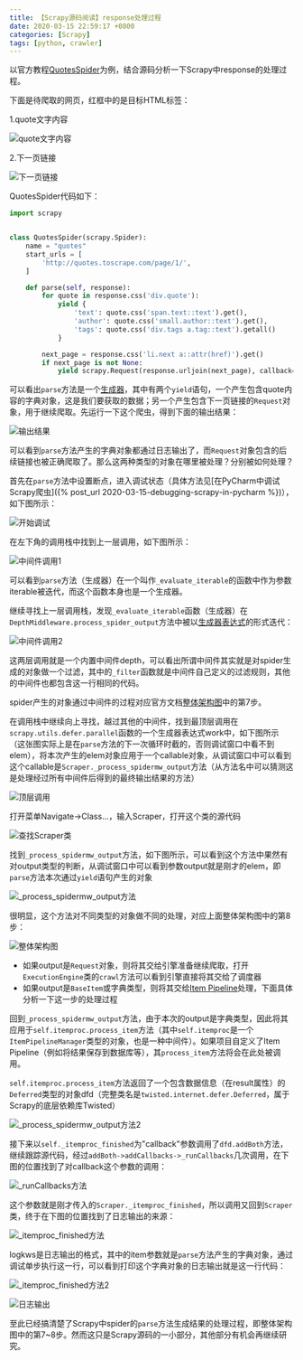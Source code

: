 ```yaml
---
title: 【Scrapy源码阅读】response处理过程
date: 2020-03-15 22:59:17 +0800
categories: [Scrapy]
tags: [python, crawler]
---
```

以官方教程[QuotesSpider](https://docs.scrapy.org/en/latest/intro/tutorial.html)为例，结合源码分析一下Scrapy中response的处理过程。

下面是待爬取的网页，红框中的是目标HTML标签：

1.quote文字内容

![quote文字内容](/assets/images/scrapy-source-code-response-processing/quote文字内容.png)

2.下一页链接

![下一页链接](/assets/images/scrapy-source-code-response-processing/下一页链接.png)

QuotesSpider代码如下：

```python
import scrapy


class QuotesSpider(scrapy.Spider):
    name = "quotes"
    start_urls = [
        'http://quotes.toscrape.com/page/1/',
    ]

    def parse(self, response):
        for quote in response.css('div.quote'):
            yield {
                'text': quote.css('span.text::text').get(),
                'author': quote.css('small.author::text').get(),
                'tags': quote.css('div.tags a.tag::text').getall()
            }

        next_page = response.css('li.next a::attr(href)').get()
        if next_page is not None:
            yield scrapy.Request(response.urljoin(next_page), callback=self.parse)
```

可以看出`parse`方法是一个[生成器](https://docs.python.org/3/glossary.html#term-generator)，其中有两个`yield`语句，一个产生包含quote内容的字典对象，这是我们要获取的数据；另一个产生包含下一页链接的`Request`对象，用于继续爬取。先运行一下这个爬虫，得到下面的输出结果：

![输出结果](/assets/images/scrapy-source-code-response-processing/输出结果.png)

可以看到`parse`方法产生的字典对象都通过日志输出了，而`Request`对象包含的后续链接也被正确爬取了。那么这两种类型的对象在哪里被处理？分别被如何处理？

首先在`parse`方法中设置断点，进入调试状态（具体方法见[在PyCharm中调试Scrapy爬虫]({% post_url 2020-03-15-debugging-scrapy-in-pycharm %})），如下图所示：

![开始调试](/assets/images/scrapy-source-code-response-processing/开始调试.png)

在左下角的调用栈中找到上一层调用，如下图所示：

![中间件调用1](/assets/images/scrapy-source-code-response-processing/中间件调用1.png)

可以看到`parse`方法（生成器）在一个叫作`_evaluate_iterable`的函数中作为参数iterable被迭代，而这个函数本身也是一个生成器。

继续寻找上一层调用栈，发现`_evaluate_iterable`函数（生成器）在`DepthMiddleware.process_spider_output`方法中被以[生成器表达式](https://docs.python.org/3/reference/expressions.html#generator-expressions)的形式迭代：

![中间件调用2](/assets/images/scrapy-source-code-response-processing/中间件调用2.png)

这两层调用就是一个内置中间件depth，可以看出所谓中间件其实就是对spider生成的对象做一个过滤，其中的`_filter`函数就是中间件自己定义的过滤规则，其他的中间件也都包含这一行相同的代码。

spider产生的对象通过中间件的过程对应官方文档[整体架构图](http://docs.scrapy.org/en/latest/topics/architecture.html)中的第7步。

在调用栈中继续向上寻找，越过其他的中间件，找到最顶层调用在`scrapy.utils.defer.parallel`函数的一个生成器表达式work中，如下图所示（这张图实际上是在`parse`方法的下一次循环时截的，否则调试窗口中看不到elem），将本次产生的elem对象应用于一个callable对象，从调试窗口中可以看到这个callable是`Scraper._process_spidermw_output`方法（从方法名中可以猜测这是处理经过所有中间件后得到的最终输出结果的方法）

![顶层调用](/assets/images/scrapy-source-code-response-processing/顶层调用.png)

打开菜单Navigate->Class...，输入Scraper，打开这个类的源代码

![查找Scraper类](/assets/images/scrapy-source-code-response-processing/查找Scraper类.png)

找到`_process_spidermw_output`方法，如下图所示，可以看到这个方法中果然有对output类型的判断，从调试窗口中可以看到参数output就是刚才的elem，即`parse`方法本次通过`yield`语句产生的对象

![_process_spidermw_output方法](/assets/images/scrapy-source-code-response-processing/process_spidermw_output方法.png)

很明显，这个方法对不同类型的对象做不同的处理，对应上面整体架构图中的第8步：

![整体架构图](https://docs.scrapy.org/en/latest/_images/scrapy_architecture_02.png)

* 如果output是`Request`对象，则将其交给引擎准备继续爬取，打开`ExecutionEngine`类的`crawl`方法可以看到引擎直接将其交给了调度器
* 如果output是`BaseItem`或字典类型，则将其交给[Item Pipeline](http://docs.scrapy.org/en/latest/topics/item-pipeline.html#topics-item-pipeline)处理，下面具体分析一下这一步的处理过程

回到`_process_spidermw_output`方法，由于本次的output是字典类型，因此将其应用于`self.itemproc.process_item`方法（其中`self.itemproc`是一个`ItemPipelineManager`类型的对象，也是一种中间件）。如果项目自定义了Item Pipeline（例如将结果保存到数据库等），其`process_item`方法将会在此处被调用。

`self.itemproc.process_item`方法返回了一个包含数据信息（在result属性）的`Deferred`类型的对象dfd（完整类名是`twisted.internet.defer.Deferred`，属于Scrapy的底层依赖库Twisted）

![_process_spidermw_output方法2](/assets/images/scrapy-source-code-response-processing/process_spidermw_output方法2.png)

接下来以`self._itemproc_finished`为"callback"参数调用了`dfd.addBoth`方法，继续跟踪源代码，经过`addBoth->addCallbacks->_runCallbacks`几次调用，在下图的位置找到了对callback这个参数的调用：

![_runCallbacks方法](/assets/images/scrapy-source-code-response-processing/runCallbacks方法.png)

这个参数就是刚才传入的`Scraper._itemproc_finished`，所以调用又回到`Scraper`类，终于在下图的位置找到了日志输出的来源：

![_itemproc_finished方法](/assets/images/scrapy-source-code-response-processing/itemproc_finished方法.png)

logkws是日志输出的格式，其中的item参数就是`parse`方法产生的字典对象，通过调试单步执行这一行，可以看到打印这个字典对象的日志输出就是这一行代码：

![_itemproc_finished方法2](/assets/images/scrapy-source-code-response-processing/itemproc_finished方法2.png)

![日志输出](/assets/images/scrapy-source-code-response-processing/日志输出.png)

至此已经搞清楚了Scrapy中spider的`parse`方法生成结果的处理过程，即整体架构图中的第7~8步。然而这只是Scrapy源码的一小部分，其他部分有机会再继续研究。
